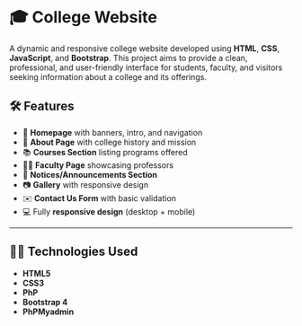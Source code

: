 # 🎓 College Website

A dynamic and responsive college website developed using **HTML**, **CSS**, **JavaScript**, and **Bootstrap**. This project aims to provide a clean, professional, and user-friendly interface for students, faculty, and visitors seeking information about a college and its offerings.


## 🛠️ Features

- 📄 **Homepage** with banners, intro, and navigation
- 🏫 **About Page** with college history and mission
- 📚 **Courses Section** listing programs offered
- 👨‍🏫 **Faculty Page** showcasing professors
- 📢 **Notices/Announcements Section**
- 📷 **Gallery** with responsive design
- ✉️ **Contact Us Form** with basic validation
- 💻 Fully **responsive design** (desktop + mobile)

---

## 🧑‍💻 Technologies Used

- **HTML5**
- **CSS3**
- **PhP**
- **Bootstrap 4**
- **PhPMyadmin**
